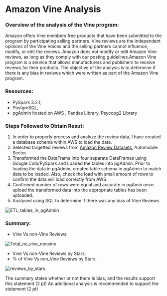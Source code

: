 # Amazon Vine Analysis
### Overview of the analysis of the Vine program:
Amazon offers Vine members free products that have been submitted to the program by participating selling partners. Vine reviews are the independent opinions of the Vine Voices and the selling partners cannot influence, modify, or edit the reviews. Amazon does not modify or edit Amazon Vine reviews, as long as they comply with our posting guidelines.Amazon Vine program is a service that allows manufacturers and publishers to receive reviews for their products.
The objective of the analysis is to determine if there is any bias in reviews which were written as part of the Amazon Vine program.
### Resources:
* PySpark 3.2.1,
* PostgreSQL, 
* pgAdmin hosted on AWS , Pandas Library, Psycopg2 Library
### Steps Followed to Obtain Resut:
1. In order to properly process and analyze the review data, I have created a database schema within AWS to load the data.
2. Selected targetted reviews from [Amazon Review Datasets](https://s3.amazonaws.com/amazon-reviews-pds/tsv/index.txt), Automobile Sector.
3. Transformed the DataFrame into four separate DataFrames using Google Colb/PySpark and Loaded the tables into pgAdmin. Prior to loading the data in pgAdmin, created table schema in pgAdmin to match data to be loaded. Also, check the load with small amount of rows to confirm the data will load correctly from AWS.
4. Confirmed number of rows were equal and accurate in pgAmin once upload the transformed data into the appropriate tables has been uploaded.
5. Analysed using SQL to determine if there was any bias of Vine Reviews

![ETL_tables_in_pgAdmin](https://user-images.githubusercontent.com/96354508/164105171-2d033e29-f89b-4acc-ac13-6734ded282ab.png)

### Summary:
* Vine Vs non-Vine Reviews:

![Total_no_vine_nonvine](https://user-images.githubusercontent.com/96354508/164105552-ae3b6d43-78e4-4279-a538-fc9e42dacb60.png)

* Vine Vs non-Vine Reviews by Stars:
* % of Vine Vs non_Vine Reviews by Stars:

![reviews_by_stars](https://user-images.githubusercontent.com/96354508/164105616-563d5d8b-f44a-4142-a7f8-c71a0923526c.png)

The summary states whether or not there is bias, and the results support this statement (2 pt)
An additional analysis is recommended to support the statement (2 pt)
